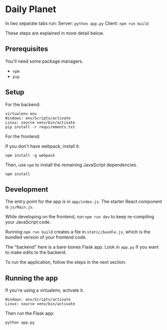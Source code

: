 
# Daily Planet 

In two separate tabs run: 
    Server: `python app.py`
    Client: `npm run build`


These steps are explained in more detail below.

## Prerequisites

You'll need some package managers.

- `npm`
- `pip`

## Setup

For the backend:

```
virtualenv env
Windows: env/Scripts/activate
Linux: source venv/bin/activate
pip install -r requirements.txt
```

For the frontend:

If you don't have webpack, install it:

```
npm install -g webpack
```

Then, use `npm` to install the remaining JavaScript dependencies.

```
npm install
```

## Development

The entry point for the app is in `app/index.js`. The starter React component is `js/Main.js`. 

While developing on the frontend, run `npm run dev` to keep re-compiling your JavaScript code.

Running `npm run build` creates a file in `static/bundle.js`, which is the bundled version of your frontend code.

The "backend" here is a bare-bones Flask app. Look in `app.py` if you want to make edits to the backend.

To run the application, follow the steps in the next section.

## Running the app

If you're using a virtualenv, activate it.

```
Windows: env/Scripts/activate
Linux: source venv/bin/activate
```

Then run the Flask app:

```
python app.py
```

